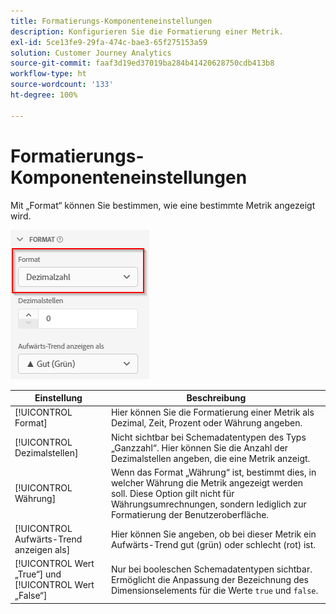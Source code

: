 ```yaml
---
title: Formatierungs-Komponenteneinstellungen
description: Konfigurieren Sie die Formatierung einer Metrik.
exl-id: 5ce13fe9-29fa-474c-bae3-65f275153a59
solution: Customer Journey Analytics
source-git-commit: faaf3d19ed37019ba284b41420628750cdb413b8
workflow-type: ht
source-wordcount: '133'
ht-degree: 100%

---
```


# Formatierungs-Komponenteneinstellungen

Mit „Format“ können Sie bestimmen, wie eine bestimmte Metrik angezeigt wird.

![Formateinstellungen](../assets/format-settings.png)

| Einstellung | Beschreibung |
| --- | --- |
| [!UICONTROL Format] | Hier können Sie die Formatierung einer Metrik als Dezimal, Zeit, Prozent oder Währung angeben. |
| [!UICONTROL Dezimalstellen] | Nicht sichtbar bei Schemadatentypen des Typs „Ganzzahl“. Hier können Sie die Anzahl der Dezimalstellen angeben, die eine Metrik anzeigt. |
| [!UICONTROL Währung] | Wenn das Format „Währung“ ist, bestimmt dies, in welcher Währung die Metrik angezeigt werden soll. Diese Option gilt nicht für Währungsumrechnungen, sondern lediglich zur Formatierung der Benutzeroberfläche. |
| [!UICONTROL Aufwärts-Trend anzeigen als] | Hier können Sie angeben, ob bei dieser Metrik ein Aufwärts-Trend gut (grün) oder schlecht (rot) ist. |
| [!UICONTROL Wert „True“] und [!UICONTROL Wert „False“] | Nur bei booleschen Schemadatentypen sichtbar. Ermöglicht die Anpassung der Bezeichnung des Dimensionselements für die Werte `true` und `false`. |
